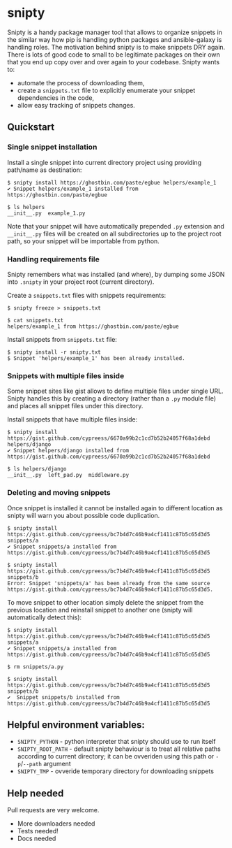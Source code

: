 # snipty

Snipty is a handy package manager tool that allows to organize snippets in the similar way how pip is 
handling python packages and ansible-galaxy is handling roles. The motivation behind snipty is to make 
snippets DRY again. There is lots of good code to small to be legitimate packages on their own that you 
end up copy over and over again to your codebase. Snipty wants to:

* automate the process of downloading them,
* create a `snippets.txt` file to explicitly enumerate your snippet dependencies in the code,
* allow easy tracking of snippets changes.

## Quickstart

### Single snippet installation

Install a single snippet into current directory project using providing path/name as destination:

    $ snipty install https://ghostbin.com/paste/egbue helpers/example_1
    ✔️ Snippet helpers/example_1 installed from https://ghostbin.com/paste/egbue
    
    $ ls helpers
    __init__.py  example_1.py
    
Note that your snippet will have automatically prepended `.py` extension and `__init__.py` files will be created
on all subdirectories up to the project root path, so your snippet will be importable from python.


### Handling requirements file

Snipty remembers what was installed (and where), by dumping some JSON into `.snipty` in your project 
root (current directory).


Create a `snippets.txt` files with snippets requirements:

    $ snipty freeze > snippets.txt
    
    $ cat snippets.txt
    helpers/example_1 from https://ghostbin.com/paste/egbue

Install snippets from `snippets.txt` file:

    $ snipty install -r snipty.txt
    $ Snippet 'helpers/example_1' has been already installed.

### Snippets with multiple files inside

Some snippet sites like gist allows to define multiple files under single URL. Snipty handles this by creating 
a directory (rather than a `.py` module file) and places all snippet files under this directory.

Install snippets that have multiple files inside:

    $ snipty install https://gist.github.com/cypreess/6670a99b2c1cd7b52b24057f68a1debd helpers/django
    ✔️ Snippet helpers/django installed from https://gist.github.com/cypreess/6670a99b2c1cd7b52b24057f68a1debd
    
    $ ls helpers/django
    __init__.py  left_pad.py  middleware.py


### Deleting and moving snippets

Once snippet is installed it cannot be installed again to different location as snipty will warn you about 
possible code duplication.

    $ snipty install https://gist.github.com/cypreess/bc7b4d7c46b9a4cf1411c87b5c65d3d5 snippets/a
    ✔️ Snippet snippets/a installed from https://gist.github.com/cypreess/bc7b4d7c46b9a4cf1411c87b5c65d3d5
    
    $ snipty install https://gist.github.com/cypreess/bc7b4d7c46b9a4cf1411c87b5c65d3d5 snippets/b
    Error: Snippet 'snippets/a' has been already from the same source https://gist.github.com/cypreess/bc7b4d7c46b9a4cf1411c87b5c65d3d5.

To move snippet to other location simply delete the snippet from the previous location and reinstall snippet to 
another one (snipty will automatically detect this):

    $ snipty install https://gist.github.com/cypreess/bc7b4d7c46b9a4cf1411c87b5c65d3d5 snippets/a
    ✔️ Snippet snippets/a installed from https://gist.github.com/cypreess/bc7b4d7c46b9a4cf1411c87b5c65d3d5
    
    $ rm snippets/a.py
    
    $ snipty install https://gist.github.com/cypreess/bc7b4d7c46b9a4cf1411c87b5c65d3d5 snippets/b
    ✔ ️ Snippet snippets/b installed from https://gist.github.com/cypreess/bc7b4d7c46b9a4cf1411c87b5c65d3d5


## Helpful environment variables:

* `SNIPTY_PYTHON` - python interpreter that snipty should use to run itself
* `SNIPTY_ROOT_PATH` - default snipty behaviour is to treat all relative paths according to current directory; 
it can be ovveriden using this path or `-p`/`--path` argument
* `SNIPTY_TMP` - ovveride temporary directory for downloading snippets


## Help needed

Pull requests are very welcome.

- More downloaders needed
- Tests needed!
- Docs needed
